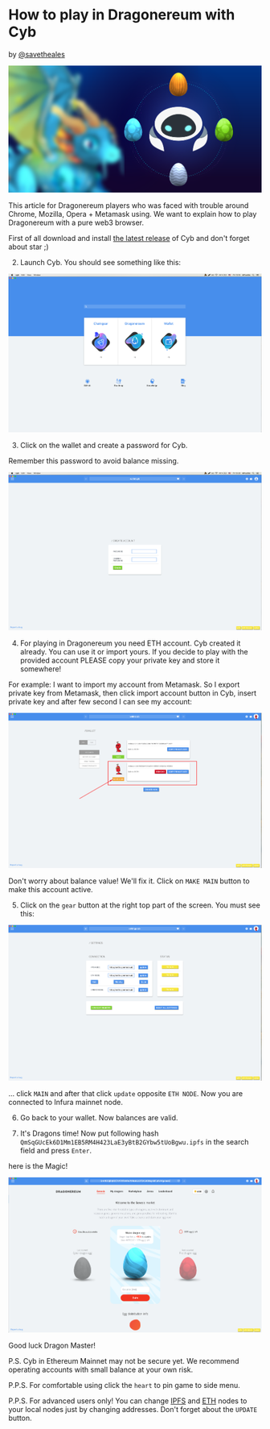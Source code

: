 # How to play in Dragonereum with Cyb

by [@savetheales]()

![dragons](dragon.png)

This article for Dragonereum players who was faced with trouble around Chrome, Mozilla, Opera + Metamask using. We want to explain how to play Dragonereum with a pure web3 browser.

First of all download and install [the latest release](https://github.com/cybercongress/cyb/releases) of Cyb and don't forget about star ;)

2. Launch Cyb. You should see something like this:

![launch](launch.png)

3. Click on the wallet and create a password for Cyb.

Remember this password to avoid balance missing.

![wallet](wallet.png)

4. For playing in Dragonereum you need ETH account. Cyb created it already. You can use it or import yours. If you decide to play with the provided account PLEASE copy your private key and store it somewhere!

For example: I want to import my account from Metamask. So I export private key from Metamask, then click import account button in Cyb, insert private key and after few second I can see my account:

![import_account](account.png)

Don't worry about balance value! We'll fix it. Click on `MAKE MAIN` button to make this account active.

5. Click on the `gear` button at the right top part of the screen. You must see this:

![settings](settings.png)

... click `MAIN` and after that click `update` opposite `ETH NODE`. Now you are connected to Infura mainnet node.

6. Go back to your wallet. Now balances are valid.

7. It's Dragons time! Now put following hash `QmSqGUcEk6D1Mm1EB5RM4H423LaE3yBtB2GYbw5tUoBgwu.ipfs` in the search field and press `Enter`.

here is the Magic!

![magic](magic.png)

Good luck Dragon Master!

P.S. Cyb in Ethereum Mainnet may not be secure yet. We recommend operating accounts with small balance at your own risk.

P.P.S. For comfortable using click the `heart` to pin game to side menu.

P.P.S. For advanced users only! You can change [IPFS](https://steemit.com/web3/@savetheales/how-to-add-custom-ipfs-node-to-your-cyb) and [ETH](https://steemit.com/web3/@savetheales/how-to-add-own-eth-node-to-your-cyb) nodes to your local nodes just by changing addresses. Don't forget about the `UPDATE` button.
